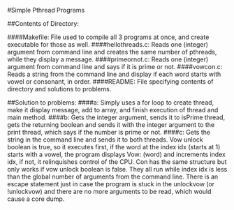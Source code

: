 #Simple Pthread Programs

##Contents of Directory:

####Makefile:
File used to compile all 3 programs at once, and create executable for those as well.
####hellothreads.c:
Reads one (integer) argument from command line and creates the same number of pthreads, while they display a message.
####primeornot.c:
Reads one (integer) argument from command line and says if it is prime or not.
####vowcon.c:
Reads a string from the command line and display if each word starts with vowel or consonant, in order.
####README:
File specifying contents of directory and solutions to problems.

##Solution to problems:
####a:
Simply uses a for loop to create thread, make it display message, add to array, and finish execution of thread and main method.
####b:
Gets the integer argument, sends it to isPrime thread, gets the returning boolean and sends it with the integer argument to the print thread, which says if the number is prime or not.
####c:
Gets the string in the command line and sends it to both threads. Vow unlock boolean is true, so it executes first, if the word at the index idx (starts at 1) starts with a vowel, the program displays Vow: (word) and increments index idx, if not, it relinquishes control of the CPU. Con has the same structure but only works if vow unlock boolean is false. They all run while index idx is less than the global number of arguments from the command line. There is an escape statement just in case the program is stuck in the unlockvow (or !unlockvow) and there are no more arguments to be read, which would cause a core dump.
